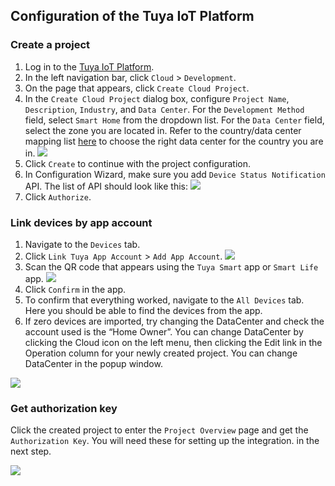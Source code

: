 ## [](#configuration-of-the-tuya-iot-platform)Configuration of the Tuya IoT Platform

### [](#create-a-project)Create a project

1.  Log in to the [Tuya IoT Platform](https://iot.tuya.com/).
2.  In the left navigation bar, click `Cloud` > `Development`.
3.  On the page that appears, click `Create Cloud Project`.
4.  In the `Create Cloud Project` dialog box, configure `Project Name`, `Description`, `Industry`, and `Data Center`. For the `Development Method` field, select `Smart Home` from the dropdown list. For the `Data Center` field, select the zone you are located in. Refer to the country/data center mapping list [here](https://github.com/tuya/tuya-home-assistant/blob/main/docs/regions_dataCenters.md) to choose the right data center for the country you are in. ![](https://home-assistant.io/images/integrations/tuya/image_001.png)
5.  Click `Create` to continue with the project configuration.
6.  In Configuration Wizard, make sure you add `Device Status Notification` API. The list of API should look like this: ![](https://home-assistant.io/images/integrations/tuya/image_002.png)
7.  Click `Authorize`.

### [](#link-devices-by-app-account)Link devices by app account

1.  Navigate to the `Devices` tab.
2.  Click `Link Tuya App Account` > `Add App Account`. ![](https://home-assistant.io/images/integrations/tuya/image_003.png)
3.  Scan the QR code that appears using the `Tuya Smart` app or `Smart Life` app. ![](https://home-assistant.io/images/integrations/tuya/image_004.png)
4.  Click `Confirm` in the app.
5.  To confirm that everything worked, navigate to the `All Devices` tab. Here you should be able to find the devices from the app.
6.  If zero devices are imported, try changing the DataCenter and check the account used is the “Home Owner”. You can change DataCenter by clicking the Cloud icon on the left menu, then clicking the Edit link in the Operation column for your newly created project. You can change DataCenter in the popup window.

![](https://home-assistant.io/images/integrations/tuya/image_005.png)

### [](#get-authorization-key)Get authorization key

Click the created project to enter the `Project Overview` page and get the `Authorization Key`. You will need these for setting up the integration. in the next step.

![](https://home-assistant.io/images/integrations/tuya/image_006.png)

    

